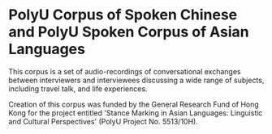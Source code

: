 # PolyU Corpus of Spoken Chinese and PolyU Spoken Corpus of Asian Languages

This corpus is a set of audio-recordings of conversational exchanges  between interviewers and interviewees discussing a wide range of subjects, including travel talk, and life experiences. 

Creation of this corpus was funded by the General Research Fund of Hong Kong for the project entitled 'Stance Marking in Asian Languages: Linguistic and Cultural Perspectives' (PolyU Project No. 5513/10H).